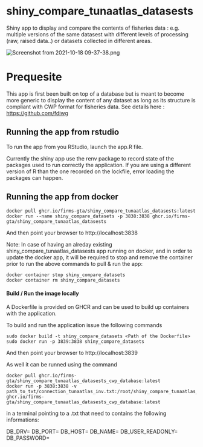 # shiny_compare_tunaatlas_datasests

Shiny app to display and compare the contents of fisheries data : e.g. multiple versions of the same datasest with different levels of processing (raw, raised data..) or datasets collected in different areas.



![Screenshot from 2021-10-18 09-37-38.png](./doc/Screenshot_from_2021-10-18_09-37-38.png)


# Prequesite

This app is first been built on top of a database but is meant to become more generic to display the content of any dataset as long as its structure is compliant with CWP format for fisheries data.  See details here : https://github.com/fdiwg 

## Running the app from rstudio

To run the app from you RStudio, launch the app.R file.

Currently the shiny app use the renv package to record state of the packages used to run correctly the application. If you are using a different version of R than the one recorded on the lockfile, error loading the packages can happen.

## Running the app from docker

```
docker pull ghcr.io/firms-gta/shiny_compare_tunaatlas_datasests:latest
docker run --name shiny_compare_datasets -p 3838:3838 ghcr.io/firms-gta/shiny_compare_tunaatlas_datasests
```

And then point your browser to http://localhost:3838

Note: In case of having an alreday existing shiny_compare_tunaatlas_datasests app running on docker, and in order to update the docker app, it will be required to stop and remove the container prior to run the above commands to pull & run the app:

```
docker container stop shiny_compare_datasets
docker container rm shiny_compare_datasets
```

#### Build / Run the image locally

A Dockerfile is provided on GHCR and can be used to build up containers with the application.

To build and run the application issue the following commands
```
sudo docker build -t shiny_compare_datasets <Path of the Dockerfile>
sudo docker run -p 3839:3838 shiny_compare_datasets
```

And then point your browser to http://localhost:3839

As well it can be runned using the command 

```
docker pull ghcr.io/firms-gta/shiny_compare_tunaatlas_datasests_cwp_database:latest
docker run -p 3838:3838 -v path_to_txt/connection_tunaatlas_inv.txt:/root/shiny_compare_tunaatlas_datasests/connection_tunaatlas_inv.txt ghcr.io/firms-gta/shiny_compare_tunaatlas_datasests_cwp_database:latest
```

in a terminal pointing to a .txt that need to contains the following informations:

DB_DRV=
DB_PORT=
DB_HOST=
DB_NAME=
DB_USER_READONLY=
DB_PASSWORD=
